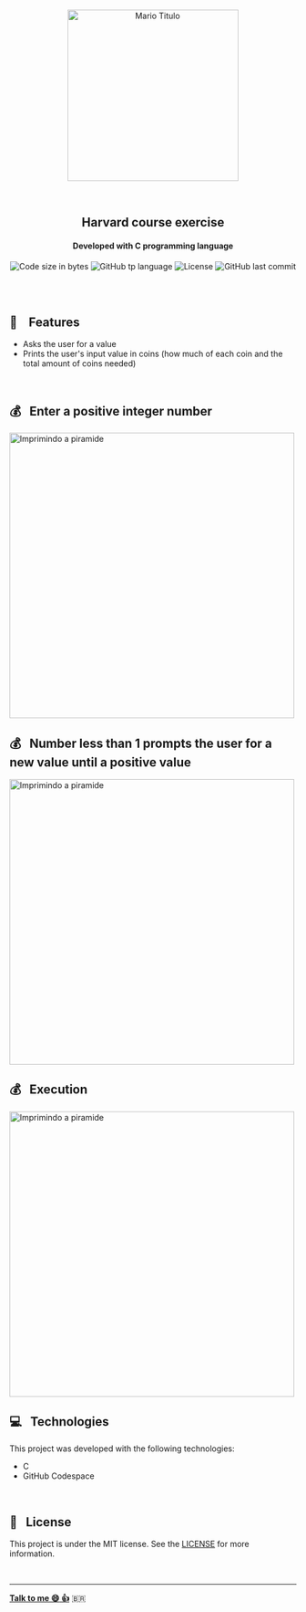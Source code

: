 <p align="center">
<br>
  <img  width="300px" alt="Mario Titulo" src="https://res.cloudinary.com/dxijjbby3/image/upload/v1665772163/Mario/cash/5a3fa1790c0a91465eb22b33e93b532d_hrvonq.png"/>
</p>
<br>
  <h2 align="center">
      Harvard course exercise
<br>
  </h2>
  <h4 align="center">Developed with C programming language</h4>
  <p align="center">
  <img alt="Code size in bytes" src="https://img.shields.io/github/languages/code-size/larissayasmim/cash-c?color=yellow">
  <img alt="GitHub tp language" src="https://img.shields.io/github/languages/top/larissayasmim/cash-c?color=white">
  <img alt="License" src="https://img.shields.io/badge/license-MIT-%2304D361?color=yellow">
  <img alt="GitHub last commit" src="https://img.shields.io/github/last-commit/larissayasmim/cash-c?color=white">
</p>
<br>
<br>

## :gem: &nbsp;&nbsp; Features
- Asks the user for a value
- Prints the user's input value in coins (how much of each coin and the total amount of coins needed)
<br>

## :moneybag: &nbsp; Enter a positive integer number
<img align="center" height="auto" width="500" alt="Imprimindo a piramide" src="https://res.cloudinary.com/dxijjbby3/image/upload/v1665776686/Mario/cash/cash1_anr3zj.png"/>
<br>

## :moneybag: &nbsp; Number less than 1 prompts the user for a new value until a positive value
<img align="center" height="auto" width="500" alt="Imprimindo a piramide" src="https://res.cloudinary.com/dxijjbby3/image/upload/v1665776686/Mario/cash/cash2_jr3qxf.png"/>
<br>

## :moneybag: &nbsp; Execution
<img align="center" height="auto" width="500" alt="Imprimindo a piramide" src="https://res.cloudinary.com/dxijjbby3/image/upload/v1665709362/Mario/20221013_182743_1_online-video-cutter.com_1_f2ypor.gif"/>
<br>

## :computer:  &nbsp; Technologies
This project was developed with the following technologies:

- C
- GitHub Codespace

<br>

## :page_with_curl: &nbsp; License
This project is under the MIT license. See the [LICENSE](https://github.com/larissayasmim/cash-c/blob/main/LICENSE) for more information.

<br>

---

**[Talk to me :smile:&nbsp;:thumbsup:](https://www.linkedin.com/in/larissayasmimpa)** <span>&#x1f1e7;&#x1f1f7;</span>


